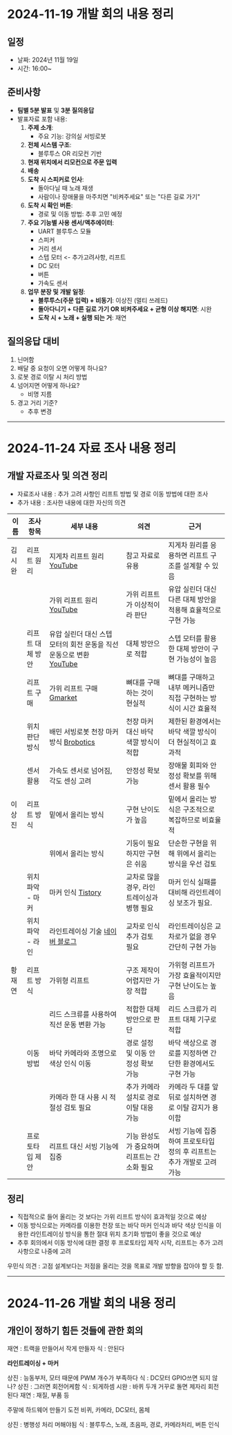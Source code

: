 # 2024-11-19 개발 회의 내용 정리

## 일정
- 날짜: 2024년 11월 19일
- 시간: 16:00~

## 준비사항
- **팀별 5분 발표** 및 **3분 질의응답**
- 발표자료 포함 내용:
    1. **주제 소개**:
       - 주요 기능: 강의실 서빙로봇
    2. **전체 시스템 구조**:
       - 블루투스 OR 리모컨 기반
    3. **현재 위치에서 리모컨으로 주문 입력**
    4. **배송**
    5. **도착 시 스피커로 인사**:
       - 돌아다닐 때 노래 재생
       - 사람이나 장애물을 마주치면 "비켜주세요" 또는 "다른 길로 가기"
    6. **도착 시 확인 버튼**:
       - 경로 및 이동 방법: 추후 고민 예정
    7. **주요 기능별 사용 센서/액추에이터**:
       - UART 블루투스 모듈
       - 스피커
       - 거리 센서
       - 스텝 모터 <- 추가고려사항, 리프트
       - DC 모터
       - 버튼
       - 가속도 센서
    8. **업무 분장 및 개발 일정**:
       - **블루투스(주문 입력) + 비동기**: 이상진 (멀티 쓰레드)
       - **돌아다니기 + 다른 길로 가기 OR 비켜주세요 + 균형 이상 해지면**: 시완
       - **도착 시 + 노래 + 실행 되는 거**: 재연

## 질의응답 대비
1. 닌머함
2. 배달 중 요청이 오면 어떻게 하나요?
3. 로봇 경로 이탈 시 처리 방법
4. 넘어지면 어떻게 하나요? 
   - 비명 지름
5. 경고 거리 기준? 
   - 추후 변경
---

# 2024-11-24 자료 조사 내용 정리
## 개발 자료조사 및 의견 정리

- 자료조사 내용 : 추가 고려 사항인 리프트 방법 및 경로 이동 방법에 대한 조사
- 추가 내용 : 조사한 내용에 대한 자신의 의견

|  이름    | 조사 항목           | 세부 내용                                                                                           | 의견                                                                                      | 근거                                                                                     |
|--------|---------------------|----------------------------------------------------------------------------------------------------|-------------------------------------------------------|------------------------------------------------------------------------------------------|
|  김시완  | 리프트 원리         | 지게차 리프트 원리 [YouTube](https://youtu.be/bU2lPymCacI?si=279GiUGxgk2QhaCB)                     | 참고 자료로 유용                                                                         | 지게차 원리를 응용하면 리프트 구조를 설계할 수 있음                                     |
|          |                     | 가위 리프트 원리 [YouTube](https://www.youtube.com/watch?v=YjjmJ-7lmbQ)                           | 가위 리프트가 이상적이라 판단                                                           | 유압 실린더 대신 다른 대체 방안을 적용해 효율적으로 구현 가능                            |
|          | 리프트 대체 방안    | 유압 실린더 대신 스텝 모터의 회전 운동을 직선 운동으로 변환 [YouTube](https://youtu.be/xjsScOWa5Vo) | 대체 방안으로 적합                                                                      | 스텝 모터를 활용한 대체 방안이 구현 가능성이 높음                                       |
|          | 리프트 구매         | 가위 리프트 구매 [Gmarket](https://item.gmarket.co.kr/Item?goodscode=2069485619)                  | 뼈대를 구매하는 것이 현실적                                                             | 뼈대를 구매하고 내부 메커니즘만 직접 구현하는 방식이 시간 효율적                          |
|          | 위치 판단 방식      | 배민 서빙로봇 천장 마커 방식 [Brobotics](https://www.brobotics.kr/use-it/story/559)                | 천장 마커 대신 바닥 색깔 방식이 적합                                                    | 제한된 환경에서는 바닥 색깔 방식이 더 현실적이고 효과적                                  |
|          | 센서 활용           | 가속도 센서로 넘어짐, 각도 센싱 고려                                                               | 안정성 확보 가능                                                                        | 장애물 회피와 안정성 확보를 위해 센서 활용 필수                                         |
|  이상진  | 리프트 방식         | 밑에서 올리는 방식                                                                                 | 구현 난이도가 높음                                                                      | 밑에서 올리는 방식은 구조적으로 복잡하므로 비효율적                                      |
|          |                     | 위에서 올리는 방식                                                                                 | 기둥이 필요하지만 구현은 쉬움                                                           | 단순한 구현을 위해 위에서 올리는 방식을 우선 검토                                        |
|          | 위치 파악 - 마커    | 마커 인식 [Tistory](https://pg365.tistory.com/m/127)                                              | 교차로 많을 경우, 라인트레이싱과 병행 필요                                              | 마커 인식 실패를 대비해 라인트레이싱 보조가 필요.                                        |
|          | 위치 파악 - 라인    | 라인트레이싱 기술 [네이버 블로그](https://blog.naver.com/wlsepdb/222209379471)                   | 교차로 인식 추가 검토 필요                                                              | 라인트레이싱은 교차로가 없을 경우 간단히 구현 가능                                       |
|  황재연  | 리프트 방식         | 가위형 리프트                                                                                     | 구조 제작이 어렵지만 가장 적합                                                          | 가위형 리프트가 가장 효율적이지만 구현 난이도는 높음                                     |
|          |                     | 리드 스크류를 사용하여 직선 운동 변환 가능                                                        | 적합한 대체 방안으로 판단                                                               | 리드 스크류가 리프트 대체 기구로 적합                                                   |
|          | 이동 방법           | 바닥 카메라와 조명으로 색상 인식 이동                                                              | 경로 설정 및 이동 안정성 확보 가능                                                     | 바닥 색상으로 경로를 지정하면 간단한 환경에서도 구현 가능                                |
|          |                     | 카메라 한 대 사용 시 적절성 검토 필요                                                             | 추가 카메라 설치로 경로 이탈 대응 가능                                                  | 카메라 두 대를 앞뒤로 설치하면 경로 이탈 감지가 용이함                                   |
|          | 프로토타입 제안     | 리프트 대신 서빙 기능에 집중                                                                       | 기능 완성도가 중요하며 리프트는 간소화 필요                                             | 서빙 기능에 집중하여 프로토타입 정의 후 리프트는 추가 개발로 고려 가능                   |

## 정리 
- 직접적으로 들어 올리는 것 보다는 가위 리프트 방식이 효과적일 것으로 예상
- 이동 방식으로는 카메라를 이용한 천장 또는 바닥 마커 인식과 바닥 색상 인식을 이용한 라인트레이싱 방식을 통한 절대 위치 초기화 방법이 좋을 것으로 예상
- 추후 회의에서 이동 방식에 대한 결정 후 프로토타입 제작 시작, 리프트는 추가 고려 사항으로 나중에 고려

우민식 의견 : 고점 설계보다는 저점을 올리는 것을 목표로 개발 방향을 잡아야 할 듯 함.

---

# 2024-11-26 개발 회의 내용 정리
## 개인이 정하기 힘든 것들에 관한 회의

재연 : 트랙을 만들어서 작게 만들자
식 : 안된다

**라인트레이싱 + 마커**

상진 : 능동부저, 모터 때문에 PWM 개수가 부족하다
식 : DC모터 GPIO쓰면 되지 않나?
상진 : 그러면 회전어케함
식 : 되게하셈
시완 : 바퀴 두개 거꾸로 돌면 제자리 회전 된다
재연 : 재질, 부품 등

주말에 하드웨어 만들기 도전
비퀴, 카메라, DC모터, 몸체

상진 : 병행성 처리 머해야됨
식 : 블루투스, 노래, 초음파, 경로, 카메라처리, 버튼 인식

